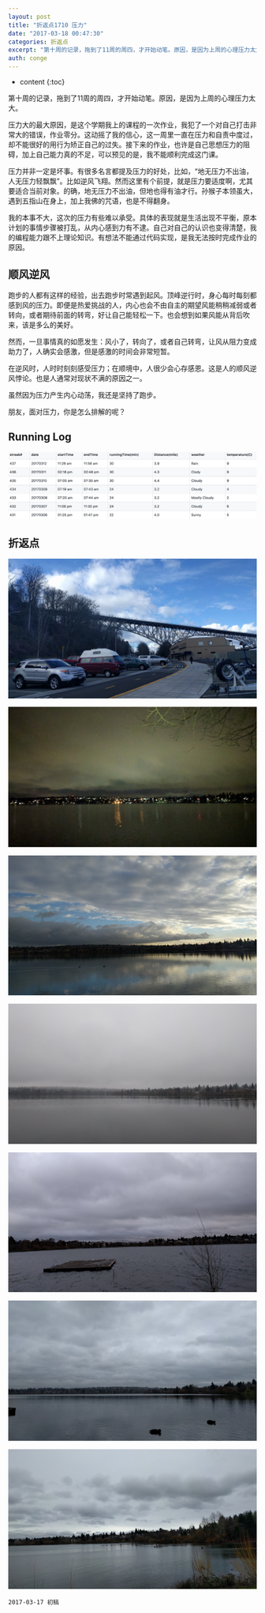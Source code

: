 ```yaml
---
layout: post
title: "折返点1710 压力"
date: "2017-03-18 00:47:30"
categories: 折返点
excerpt: "第十周的记录，拖到了11周的周四，才开始动笔。原因，是因为上周的心理压力太大。 压力大的最大原因，是这个学期我上的课程的一次作业，我犯了一个对自..."
auth: conge
---
```

* content
{:toc}

第十周的记录，拖到了11周的周四，才开始动笔。原因，是因为上周的心理压力太大。

压力大的最大原因，是这个学期我上的课程的一次作业，我犯了一个对自己打击非常大的错误，作业零分。这动摇了我的信心，这一周里一直在压力和自责中度过，却不能很好的用行为矫正自己的过失。接下来的作业，也许是自己思想压力的阻碍，加上自己能力真的不足，可以预见的是，我不能顺利完成这门课。

压力并非一定是坏事。有很多名言都提及压力的好处，比如，“地无压力不出油，人无压力轻飘飘”。比如逆风飞翔。然而这里有个前提，就是压力要适度啊，尤其要适合当前对象。的确，地无压力不出油，但地也得有油才行。孙猴子本领虽大，遇到五指山在身上，加上我佛的咒语，也是不得翻身。

我的本事不大，这次的压力有些难以承受。具体的表现就是生活出现不平衡，原本计划的事情步骤被打乱，从内心感到力有不逮。自己对自己的认识也变得清楚，我的编程能力跟不上理论知识。有想法不能通过代码实现，是我无法按时完成作业的原因。

## 顺风逆风

跑步的人都有这样的经验，出去跑步时常遇到起风。顶峰逆行时，身心每时每刻都感到风的压力。即便是热爱挑战的人，内心也会不由自主的期望风能稍稍减弱或者转向，或者期待前面的转弯，好让自己能轻松一下。也会想到如果风能从背后吹来，该是多么的美好。

然而，一旦事情真的如愿发生：风小了，转向了，或者自己转弯，让风从阻力变成助力了，人确实会感激，但是感激的时间会非常短暂。

在逆风时，人时时刻刻感受压力；在顺境中，人很少会心存感恩。这是人的顺风逆风悖论。也是人通常对现状不满的原因之一。

虽然因为压力产生内心动荡，我还是坚持了跑步。

朋友，面对压力，你是怎么排解的呢？

## Running Log

![week10 2017 running log](/assets/images/折返点/118382-3de3784557b408e2.png)

## 折返点

![20170306.jpg](/assets/images/折返点/118382-edaee9b61f911d0d.jpg)

![20170307.jpg](/assets/images/折返点/118382-d2ed3fda558b230b.jpg)

![20170308.jpg](/assets/images/折返点/118382-982f6f25d0bbc70f.jpg)

![20170309.jpg](/assets/images/折返点/118382-ddb6020179f737e1.jpg)

![20170310.jpg](/assets/images/折返点/118382-45fb94875b0f1b55.jpg)

![20170311.jpg](/assets/images/折返点/118382-7467b6a9bfb994d9.jpg)

![20170312.jpg](/assets/images/折返点/118382-c85ab2283a9a2bbc.jpg)

```
2017-03-17 初稿
```
